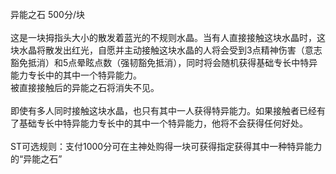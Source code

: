 <title>异能之石</title>
<meta name="GENERATOR" content="WinCHM">
<meta http-equiv="Content-Type" content="text/html; charset=gb2312">
<br>异能之石 500分/块
<br>
<br>这是一块拇指头大小的散发着蓝光的不规则水晶。当有人直接接触这块水晶时，这块水晶将散发出红光，自愿并主动接触这块水晶的人将会受到3点精神伤害（意志豁免抵消）和5点晕眩点数（强韧豁免抵消），同时将会随机获得基础专长中特异能力专长中的其中一个特异能力。
<br>被直接接触后的异能之石将消失不见。
<br>
<br>即使有多人同时接触这块水晶，也只有其中一人获得特异能力。如果接触者已经有了基础专长中特异能力专长中的其中一个特异能力，他将不会获得任何好处。
<br>
<br>ST可选规则：支付1000分可在主神处购得一块可获得指定获得其中一种特异能力的“异能之石”
<br>